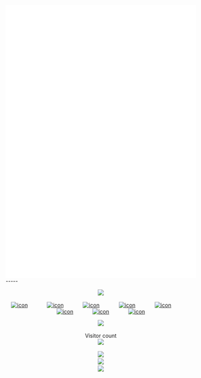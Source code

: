 <img align="center" src="/github-metrics.svg" alt="Metrics">
-----
<p align="center"> 
  <a href="https://github.com/PowerfulRichard"><img src="https://skillicons.dev/icons?i=c,cpp,html,js,css,py,php,md,ps,pr,au,bash,git,idea,cloudflare,wordpress&perline=8"/></a>
</p>

<p align="center"><a href="https://github.com/PowerfulRichard">
  <img src="https://techstack-generator.vercel.app/cpp-icon.svg" alt="icon" width="65" style="width: 65px; height: 65px; margin-right: 51px; margin-bottom: 0px;" /><img src="https://techstack-generator.vercel.app/java-icon.svg" alt="icon" width="65" style="width: 65px; height: 65px; margin-right: 51px; margin-bottom: 0px;" /><img src="https://techstack-generator.vercel.app/python-icon.svg" alt="icon" width="65" style="width: 65px; height: 65px; margin-right: 51px; margin-bottom: 0px;" /><img src="https://techstack-generator.vercel.app/js-icon.svg" alt="icon" width="65" style="width: 65px; height: 65px; margin-right: 51px; margin-bottom: 0px;" /><img src="https://techstack-generator.vercel.app/github-icon.svg" alt="icon" width="65" style="width: 65px; height: 65px; margin-right: 51px; margin-bottom: 0px;" /><img src="https://techstack-generator.vercel.app/docker-icon.svg" alt="icon" width="65" style="width: 65px; height: 65px; margin-right: 51px; margin-bottom: 0px;" /><img src="https://techstack-generator.vercel.app/mysql-icon.svg" alt="icon" width="65" style="width: 65px; height: 65px; margin-right: 51px; margin-bottom: 0px;" /><img src="https://techstack-generator.vercel.app/nginx-icon.svg" alt="icon" width="65" style="width: 65px; height: 65px; margin-right: 0px; margin-bottom: 0px;" /></a>
</p>

<p align="center"> 
  <a href="https://github.com/PowerfulRichard"><img src="https://fastly.jsdelivr.net/gh/PowerfulRichard/PowerfulRichard/icon.png"/></a>
</p>

<p align="center"> 
  Visitor count</br>
  <img src="https://profile-counter.glitch.me/PowerfulRichard/count.svg" />
</p>

<div align="center">
  <img  src="https://github-profile-trophy.vercel.app/?username=powerfulrichard&theme=gruvbox&row=1&column=7&no-frame=true&no-bg=true" />
</div>

<div align="center">
  <img  src="http://github-profile-summary-cards.vercel.app/api/cards/profile-details?username=powerfulrichard&theme=transparent" />
</div>

<div align="center"><img src="https://quotes-github-readme.vercel.app/api?type=horizontal&theme=dark" /></div>
